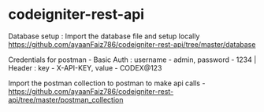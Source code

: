 # codeigniter-rest-api

 Database setup : Import the database file and setup locally 
 https://github.com/ayaanFaiz786/codeigniter-rest-api/tree/master/database 

 Credentials for postman - Basic Auth : username - admin, password - 1234 | Header : key - X-API-KEY, value - CODEX@123

 Import the postman collection to postman to make api calls - https://github.com/ayaanFaiz786/codeigniter-rest-api/tree/master/postman_collection
